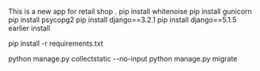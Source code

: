 This is a new app for retail shop .
pip install whitenoise
pip install gunicorn
pip install psycopg2
pip install django==3.2.1
pip install django==5.1.5 earlier install

pip install -r requirements.txt

python manage.py collectstatic --no-input
python manage.py migrate
